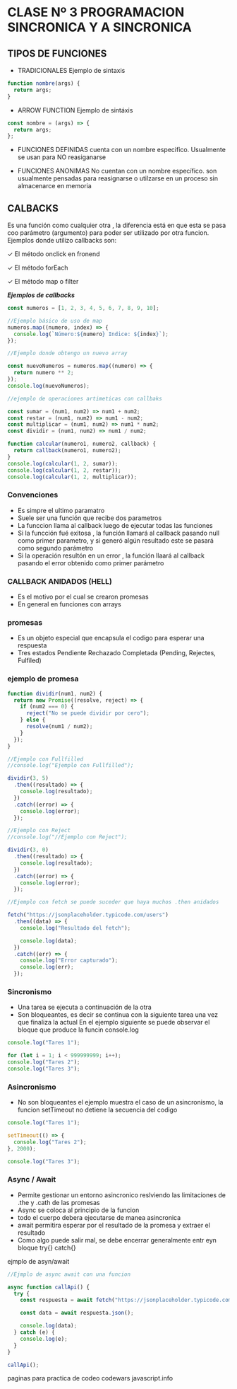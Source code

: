 # CLASE Nº 3 PROGRAMACION SINCRONICA Y A SINCRONICA

## TIPOS DE FUNCIONES

- TRADICIONALES
  Ejemplo de sintaxis

```js
function nombre(args) {
  return args;
}
```

- ARROW FUNCTION
  Ejemplo de sintáxis

```js
const nombre = (args) => {
  return args;
};
```

- FUNCIONES DEFINIDAS
  cuenta con un nombre especifico. Usualmente se usan para NO reasiganarse

- FUNCIONES ANONIMAS
  No cuentan con un nombre específico. son usualmente pensadas para reasignarse o utilzarse en un proceso sin almacenarce en memoria

## CALBACKS

Es una función como cualquier otra , la diferencia está en que esta se pasa coo parámetro (argumento) para poder ser utilizado por otra funcion.
Ejemplos donde utilizo callbacks son:

&#10003; El método onclick en fronend

&#10003; El método forEach

&#10003; El método map o filter

**_Ejemplos de callbacks_**

```js
const numeros = [1, 2, 3, 4, 5, 6, 7, 8, 9, 10];

//Ejemplo básico de uso de map
numeros.map((numero, index) => {
  console.log(`Número:${numero} Indice: ${index}`);
});

//Ejemplo donde obtengo un nuevo array

const nuevoNumeros = numeros.map((numero) => {
  return numero ** 2;
});
console.log(nuevoNumeros);
```

```js
//ejemplo de operaciones artimeticas con callbaks

const sumar = (num1, num2) => num1 + num2;
const restar = (num1, num2) => num1 - num2;
const multiplicar = (num1, num2) => num1 * num2;
const dividir = (num1, num2) => num1 / num2;

function calcular(numero1, numero2, callback) {
  return callback(numero1, numero2);
}
console.log(calcular(1, 2, sumar));
console.log(calcular(1, 2, restar));
console.log(calcular(1, 2, multiplicar));
```

### Convenciones

- Es simpre el ultimo paramatro
- Suele ser una función que recibe dos parametros
- La funccion llama al callback luego de ejecutar todas las funciones
- Si la funcción fué exitosa , la función llamará al callback pasando null como primer parametro, y si generó algún resultado este se pasará como segundo parámetro
- Si la operación resultón en un error , la función llaará al callback pasando el error obtenido como primer parámetro

### CALLBACK ANIDADOS (HELL)

- Es el motivo por el cual se crearon promesas
- En general en funciones con arrays

### promesas

- Es un objeto especial que encapsula el codigo para esperar una respuesta
- Tres estados Pendiente Rechazado Completada (Pending, Rejectes, Fulfiled)

### ejemplo de promesa

```js
function dividir(num1, num2) {
  return new Promise((resolve, reject) => {
    if (num2 === 0) {
      reject("No se puede dividir por cero");
    } else {
      resolve(num1 / num2);
    }
  });
}

//Ejemplo con Fullfilled
//console.log("Ejemplo con Fullfilled");

dividir(3, 5)
  .then((resultado) => {
    console.log(resultado);
  })
  .catch((error) => {
    console.log(error);
  });

//Ejemplo con Reject
//console.log("//Ejemplo con Reject");

dividir(3, 0)
  .then((resultado) => {
    console.log(resultado);
  })
  .catch((error) => {
    console.log(error);
  });
```

```js
//Ejemplo con fetch se puede suceder que haya muchos .then anidados

fetch("https://jsonplaceholder.typicode.com/users")
  .then((data) => {
    console.log("Resultado del fetch");

    console.log(data);
  })
  .catch((err) => {
    console.log("Error capturado");
    console.log(err);
  });
```

### Sincronismo

- Una tarea se ejecuta a continuación de la otra
- Son bloqueantes, es decir se continua con la siguiente tarea una vez que finaliza la actual
  En el ejemplo siguiente se puede observar el bloque que produce la funcin console.log

```js
console.log("Tares 1");

for (let i = 1; i < 999999999; i++);
console.log("Tares 2");
console.log("Tares 3");
```

### Asincronismo

- No son bloqueantes
  el ejemplo muestra el caso de un asincronismo, la funcion setTimeout no detiene la secuencia del codigo

```js
console.log("Tares 1");

setTimeout(() => {
  console.log("Tares 2");
}, 2000);

console.log("Tares 3");
```

### Async / Await

- Permite gestionar un entorno asincronico reslviendo las limitaciones de .the y .cath de las promesas
- Async se coloca al principio de la funcion
- todo el cuerpo debera ejecutarse de manea asincronica
- await permitira esperar por el resultado de la promesa y extraer el resultado
- Como algo puede salir mal, se debe encerrar generalmente entr eyn bloque try{} catch{}

ejmplo de asyn/await

```js
//Ejmplo de async await con una funcion

async function callApi() {
  try {
    const respuesta = await fetch("https://jsonplaceholder.typicode.com/users");

    const data = await respuesta.json();

    console.log(data);
  } catch (e) {
    console.log(e);
  }
}

callApi();
```

paginas para practica de codeo
codewars
javascript.info
